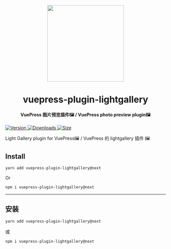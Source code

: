 <!-- markdownlint-disable -->
<p align="center">
  <img width="240" src="https://vuepress-theme-hope.github.io/v2/logo.svg" style="text-align: center;"/>
</p>
<h1 align="center">vuepress-plugin-lightgallery</h1>
<h4 align="center">VuePress 图片预览插件🖼️ / VuePress photo preview plugin🖼️</h4>

[![Version](https://img.shields.io/npm/v/vuepress-plugin-lightgallery/next.svg?style=flat-square&logo=npm) ![Downloads](https://img.shields.io/npm/dm/vuepress-plugin-lightgallery.svg?style=flat-square&logo=npm) ![Size](https://img.shields.io/bundlephobia/min/vuepress-plugin-lightgallery?style=flat-square&logo=npm)](https://www.npmjs.com/package/vuepress-plugin-lightgallery)

Light Gallery plugin for VuePress🖼️ / VuePress 的 lightgallery 插件 🖼️

## Install

```bash
yarn add vuepress-plugin-lightgallery@next
```

Or

```bash
npm i vuepress-plugin-lightgallery@next
```

---

## 安装

```bash
yarn add vuepress-plugin-lightgallery@next
```

或

```bash
npm i vuepress-plugin-lightgallery@next
```
